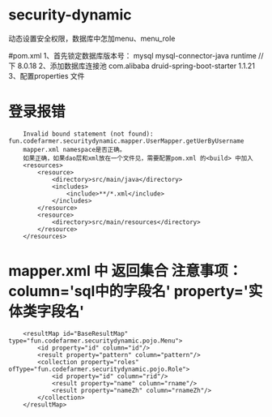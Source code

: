 # security-dynamic
动态设置安全权限，数据库中怎加menu、menu_role

#pom.xml
	1、首先锁定数据库版本号：
	<dependency>
            <groupId>mysql</groupId>
            <artifactId>mysql-connector-java</artifactId>
            <scope>runtime</scope>
			//下
            <version>8.0.18</version>
    </dependency>
	2、添加数据库连接池
	<dependency>
            <groupId>com.alibaba</groupId>
            <artifactId>druid-spring-boot-starter</artifactId>
            <version>1.1.21</version>
    </dependency>
	3、配置properties 文件
	
# 登录报错
		Invalid bound statement (not found): fun.codefarmer.securitydynamic.mapper.UserMapper.getUerByUsername
		mapper.xml namespace是否正确。
		如果正确，如果dao层和xml放在一个文件见，需要配置pom.xml 的<build> 中加入
		<resources>
            <resource>
                <directory>src/main/java</directory>
                <includes>
                    <include>**/*.xml</include>
                </includes>
            </resource>
            <resource>
                <directory>src/main/resources</directory>
            </resource>
        </resources>
# mapper.xml 中 返回集合 注意事项：column='sql中的字段名' property='实体类字段名'
		<resultMap id="BaseResultMap" type="fun.codefarmer.securitydynamic.pojo.Menu">
			<id property="id" column="id"/>
			<result property="pattern" column="pattern"/>
			<collection property="roles" ofType="fun.codefarmer.securitydynamic.pojo.Role">
				<id property="id" column="rid"/>
				<result property="name" column="rname"/>
				<result property="nameZh" column="rnameZh"/>
			</collection>
		</resultMap>	
		
	